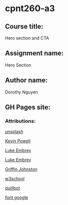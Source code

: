# cpnt260-a3

## Course title: 
Hero section and CTA

## Assignment name: 
Hero Section

## Author name: 
Dorothy Nguyen

## GH Pages site:

### Attributions:
[unsplash](https://unsplash.com/photos/dmkmrNptMpw)

[Kevin Powell](https://www.google.com/search?q=how+to+background+image+in+html+css&sca_esv=569475139&rlz=1C1VDKB_enCA1074CA1074&tbm=vid&sxsrf=AM9HkKmEylUE5aaUi8YBkww-pmcGnevQ8g:1696021024850&source=lnms&sa=X&ved=2ahUKEwjo0N7V2tCBAxXsHzQIHT19ADgQ_AUoAXoECAIQAw&biw=1536&bih=739&dpr=1.25#fpstate=ive&vld=cid:d733bb30,vid:zHZRFwWQt2w,st:0)

[Luke Embrey](https://alvarotrigo.com/blog/css-text-animations/)

[Luke Embrey](https://alvarotrigo.com/blog/css-text-animations/)

[Griffin Johnston](https://uiball.com/loaders/)

[w3school](https://www.w3schools.com/cssref/pr_background-image.php)

[quillbot](https://quillbot.com/)

[font google](https://fonts.google.com/)